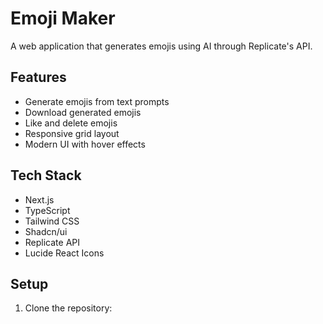 # Emoji Maker

A web application that generates emojis using AI through Replicate's API.

## Features

- Generate emojis from text prompts
- Download generated emojis
- Like and delete emojis
- Responsive grid layout
- Modern UI with hover effects

## Tech Stack

- Next.js
- TypeScript
- Tailwind CSS
- Shadcn/ui
- Replicate API
- Lucide React Icons

## Setup

1. Clone the repository:
